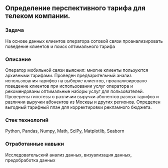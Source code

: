 ## Определение перспективного тарифа для телеком компании.
### Задача
На основе данных клиентов оператора сотовой связи проанализировать поведение клиентов и поиск оптимального тарифа

### Описание
Оператор мобильной связи выяснил: многие клиенты пользуются архивными тарифами. Проведен предварительный анализ использования тарифов на выборке клиентов, проанализировано поведение клиентов при использовании услуг оператора и рекомендованы оптимальные наборы услуг для пользователей. Проверены гипотезы о различии выручки абонентов разных тарифов и различии выручки абонентов из Москвы и других регионов. Определен выгодный тарифный план для корректировки рекламного бюджета.

### Стек технологий
Python, Pandas, Numpy, Math, SciPy, Matplotlib, Seaborn
### Отработанные навыки
Исследовательский анализ данных, визуализация данных, предобработка данных
